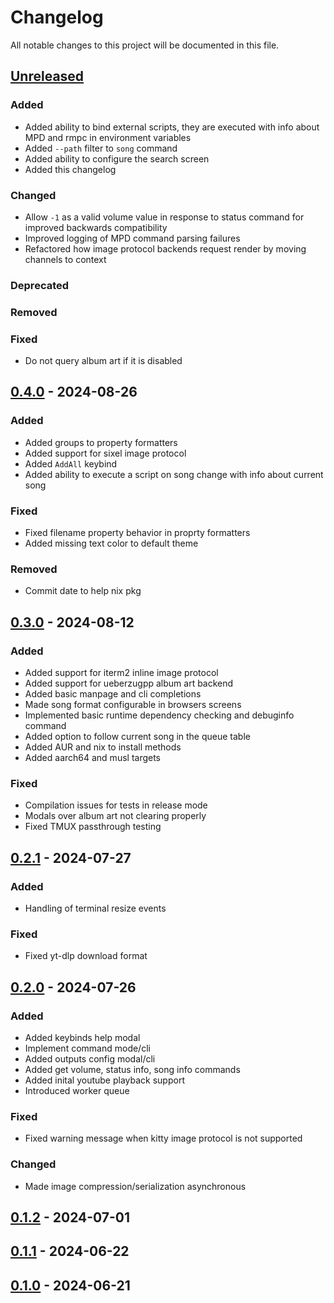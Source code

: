# Changelog

All notable changes to this project will be documented in this file.

## [Unreleased]

### Added

* Added ability to bind external scripts, they are executed with info about MPD and rmpc in environment variables
* Added `--path` filter to `song` command
* Added ability to configure the search screen
* Added this changelog

### Changed

* Allow `-1` as a valid volume value in response to status command for improved backwards compatibility
* Improved logging of MPD command parsing failures
* Refactored how image protocol backends request render by moving channels to context

### Deprecated

### Removed

### Fixed

* Do not query album art if it is disabled


## [0.4.0] - 2024-08-26

### Added
* Added groups to property formatters
* Added support for sixel image protocol
* Added `AddAll` keybind
* Added ability to execute a script on song change with info about current song

### Fixed

* Fixed filename property behavior in proprty formatters
* Added missing text color to default theme

### Removed

* Commit date to help nix pkg

## [0.3.0] - 2024-08-12


### Added

* Added support for iterm2 inline image protocol
* Added support for ueberzugpp album art backend
* Added basic manpage and cli completions
* Made song format configurable in browsers screens
* Implemented basic runtime dependency checking and debuginfo command
* Added option to follow current song in the queue table
* Added AUR and nix to install methods
* Added aarch64 and musl targets

### Fixed

* Compilation issues for tests in release mode
* Modals over album art not clearing properly
* Fixed TMUX passthrough testing


## [0.2.1] - 2024-07-27

### Added

* Handling of terminal resize events

### Fixed

* Fixed yt-dlp download format


## [0.2.0] - 2024-07-26

### Added

* Added keybinds help modal
* Implement command mode/cli
* Added outputs config modal/cli
* Added get volume, status info, song info commands
* Added inital youtube playback support
* Introduced worker queue

### Fixed

* Fixed warning message when kitty image protocol is not supported

### Changed

* Made image compression/serialization asynchronous

## [0.1.2] - 2024-07-01

## [0.1.1] - 2024-06-22

## [0.1.0] - 2024-06-21

[unreleased]: https://github.com/mierak/rmpc/compare/v0.4.0...HEAD
[0.4.0]: https://github.com/mierak/rmpc/compare/v0.3.0...v0.4.0
[0.3.0]: https://github.com/mierak/rmpc/compare/v0.2.1...v0.3.0
[0.2.1]: https://github.com/mierak/rmpc/compare/v0.2.0...v0.2.1
[0.2.0]: https://github.com/mierak/rmpc/compare/v0.1.2...v0.2.0
[0.1.2]: https://github.com/mierak/rmpc/compare/v0.1.1...v0.1.2
[0.1.1]: https://github.com/mierak/rmpc/compare/v0.1.0...v0.1.1
[0.1.0]: https://github.com/mierak/rmpc/releases/tag/v0.1.0
